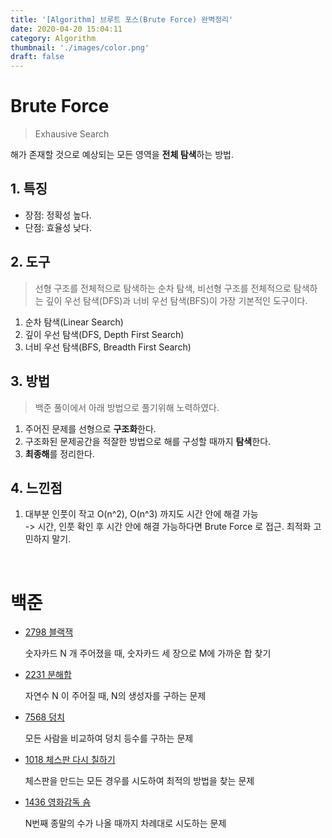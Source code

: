 ```yaml
---
title: '[Algorithm] 브루트 포스(Brute Force) 완벽정리'
date: 2020-04-20 15:04:11
category: Algorithm
thumbnail: './images/color.png'
draft: false
---
```


# Brute Force
> Exhausive Search

해가 존재할 것으로 예상되는 모든 영역을 **전체 탐색**하는 방법.

## 1. 특징
* 장점: 정확성 높다.
* 단점: 효율성 낮다.

## 2. 도구
> 선형 구조를 전체적으로 탐색하는 순차 탐색, 비선형 구조를 전체적으로 탐색하는 깊이 우선 탐색(DFS)과 너비 우선 탐색(BFS)이 가장 기본적인 도구이다.

1. 순차 탐색(Linear Search)
2. 깊이 우선 탐색(DFS, Depth First Search)
3. 너비 우선 탐색(BFS, Breadth First Search)

## 3. 방법
> 백준 풀이에서 아래 방법으로 풀기위해 노력하였다.
1. 주어진 문제를 선형으로 **구조화**한다.
2. 구조화된 문제공간을 적잘한 방법으로 해를 구성할 때까지 **탐색**한다.
3. **최종해**를 정리한다.

## 4. 느낀점
1. 대부분 인풋이 작고 O(n^2), O(n^3) 까지도 시간 안에 해결 가능<br>
    -> 시간, 인풋 확인 후 시간 안에 해결 가능하다면 Brute Force 로 접근. 최적화 고민하지 말기.


<p><br></p>

# 백준

* [2798 블랙잭](/백준/2798)

    숫자카드 N 개 주어졌을 때, 숫자카드 세 장으로 M에 가까운 합 찾기

* [2231 분해합](/백준/2231)

    자연수 N 이 주어질 때, N의 생성자를 구하는 문제

* [7568 덩치](/백준/7568)

    모든 사람을 비교하여 덩치 등수를 구하는 문제

* [1018 체스판 다시 칠하기](/백준/1018)

    체스판을 만드는 모든 경우를 시도하여 최적의 방법을 찾는 문제

* [1436 영화감독 숌](/백준/1436)

    N번째 종말의 수가 나올 때까지 차례대로 시도하는 문제


    



